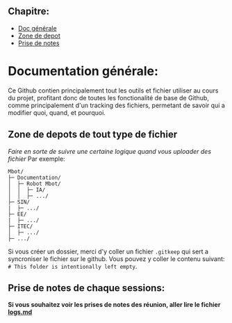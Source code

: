 ## Chapitre:

- [Doc générale](https://github.com/neoluigi4123/Mbot/edit/main/README.md#documentation-g%C3%A9n%C3%A9rale)
- [Zone de depot](https://github.com/neoluigi4123/Mbot/edit/main/README.md#zone-de-depots-de-tout-type-de-fichier)
- [Prise de notes](https://github.com/neoluigi4123/Mbot/edit/main/README.md#prise-de-notes-de-chaque-sessions)

# Documentation générale:

Ce Github contien principalement tout les outils et fichier utiliser au cours du projet, profitant donc de toutes les fonctionalité de base de Github, comme principalement d'un tracking des fichiers, permetant de savoir qui a modifier quoi, quand, et pourquoi.

## Zone de depots de tout type de fichier

*Faire en sorte de suivre une certaine logique quand vous uploader des fichier*
Par exemple:
```
Mbot/
├─ Documentation/
│  ├─ Robot Mbot/
│  │  ├─ IA/
│  │  ├─ .../
├─ SIN/
|  ├─ .../
├─ EE/
|  ├─ .../
├─ ITEC/
│  ├─ .../
├─ .../
```

Si vous créer un dossier, merci d'y coller un fichier `.gitkeep` qui sert a syncroniser le fichier sur le github. Vous pouvez y coller le contenu suivant: `# This folder is intentionally left empty`.

## Prise de notes de chaque sessions:

**Si vous souhaitez voir les prises de notes des réunion, aller lire le fichier [logs.md](https://github.com/neoluigi4123/Mbot/blob/main/Logs.md)**
